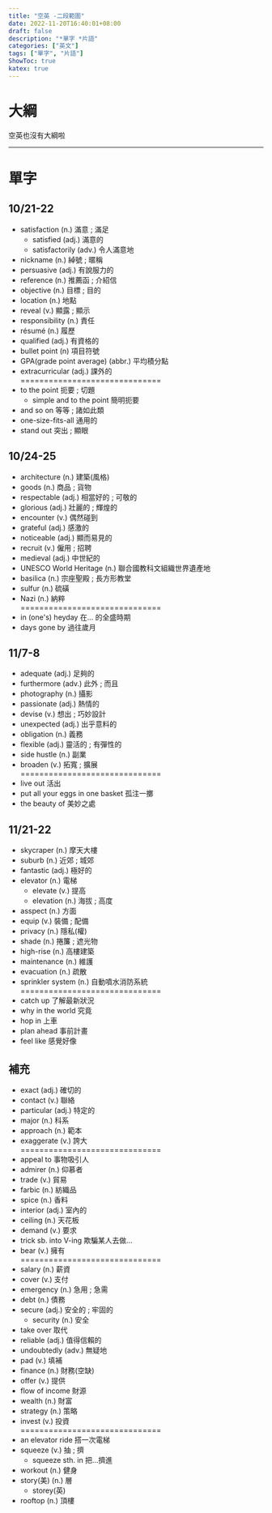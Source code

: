```yaml
---
title: "空英 -二段範圍"
date: 2022-11-20T16:40:01+08:00
draft: false
description: "*單字 *片語"
categories: ["英文"]
tags: ["單字", "片語"]
ShowToc: true
katex: true
---
```


# 大綱
空英也沒有大綱啦

------------
# 單字
## 10/21-22
- satisfaction (n.) 滿意 ; 滿足
  - satisfied (adj.) 滿意的
  - satisfactorily (adv.) 令人滿意地
- nickname (n.) 綽號 ; 暱稱
- persuasive (adj.) 有說服力的
- reference (n.) 推薦函 ; 介紹信
- objective (n.) 目標 ; 目的
- location (n.) 地點
- reveal (v.) 顯露 ; 顯示
- responsibility (n.) 責任
- résumé (n.) 履歷
- qualified (adj.) 有資格的
- bullet point (n) 項目符號
- GPA(grade point average) (abbr.) 平均積分點
- extracurricular (adj.) 課外的  
==============================  
- to the point 扼要 ; 切題
  - simple and to the point 簡明扼要
- and so on 等等 ; 諸如此類
- one-size-fits-all 通用的
- stand out 突出 ; 顯眼

## 10/24-25
- architecture (n.) 建築(風格)
- goods (n.) 商品 ; 貨物
- respectable (adj.) 相當好的 ; 可敬的
- glorious (adj.) 壯麗的 ; 輝煌的
- encounter (v.) 偶然碰到
- grateful (adj.) 感激的
- noticeable (adj.) 顯而易見的
- recruit (v.) 僱用 ; 招聘
- medieval (adj.) 中世紀的
- UNESCO World Heritage (n.) 聯合國教科文組織世界遺產地
- basilica (n.) 宗座聖殿 ; 長方形教堂
- sulfur (n.) 硫磺
- Nazi (n.) 納粹  
==============================  
- in (one's) heyday 在... 的全盛時期
- days gone by 過往歲月

## 11/7-8
- adequate (adj.) 足夠的
- furthermore (adv.) 此外 ; 而且
- photography (n.) 攝影
- passionate (adj.) 熱情的
- devise (v.) 想出 ; 巧妙設計
- unexpected (adj.) 出乎意料的
- obligation (n.) 義務
- flexible (adj.) 靈活的 ; 有彈性的
- side hustle (n.) 副業
- broaden (v.) 拓寬 ; 擴展  
==============================  
- live out 活出
- put all your eggs in one basket 孤注一擲
- the beauty of 美妙之處

## 11/21-22
- skycraper (n.) 摩天大樓
- suburb (n.) 近郊 ; 城郊
- fantastic (adj.) 極好的
- elevator (n.) 電梯
  - elevate (v.) 提高
  - elevation (n.) 海拔 ; 高度
- asspect (n.) 方面
- equip (v.) 裝備 ; 配備
- privacy (n.) 隱私(權)
- shade (n.) 捲簾 ; 遮光物
- high-rise (n.) 高樓建築
- maintenance (n.) 維護
- evacuation (n.) 疏散
- sprinkler system (n.) 自動噴水消防系統  
==============================  
- catch up 了解最新狀況
- why in the world 究竟
- hop in 上車
- plan ahead 事前計畫
- feel like 感覺好像

## 補充
- exact (adj.) 確切的
- contact (v.) 聯絡
- particular (adj.) 特定的
- major (n.) 科系
- approach (n.) 範本
- exaggerate (v.) 誇大  
==============================  
- appeal to 事物吸引人
- admirer (n.) 仰慕者
- trade (v.) 貿易
- farbic (n.) 紡織品
- spice (n.) 香料
- interior (adj.) 室內的
- ceiling (n.) 天花板
- demand (v.) 要求
- trick sb. into V-ing 欺騙某人去做...
- bear (v.) 擁有  
==============================  
- salary (n.) 薪資
- cover (v.) 支付
- emergency (n.) 急用 ; 急需
- debt (n.) 債務
- secure (adj.) 安全的 ; 牢固的
  - security (n.) 安全
- take over 取代
- reliable (adj.) 值得信賴的
- undoubtedly (adv.) 無疑地
- pad (v.) 填補
- finance (n.) 財務(空缺)
- offer (v.) 提供
- flow of income 財源
- wealth (n.) 財富
- strategy (n.) 策略
- invest (v.) 投資  
==============================  
- an elevator ride 搭一次電梯
- squeeze (v.) 抽 ; 擠
  - squeeze sth. in 把...擠進
- workout (n.) 健身
- story(美) (n.) 層
  - storey(英)
- rooftop (n.) 頂樓
